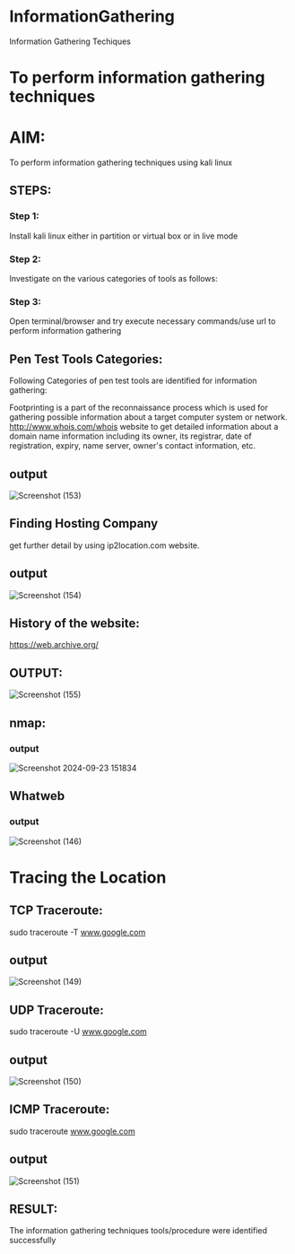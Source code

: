 # InformationGathering
Information Gathering Techiques

# To perform information gathering techniques

# AIM:

To perform information gathering techniques using kali linux 

## STEPS:

### Step 1:

Install kali linux either in partition or virtual box or in live mode

### Step 2:

Investigate on the various categories of tools as follows:

### Step 3:
Open terminal/browser and try execute necessary commands/use url to perform information gathering

## Pen Test Tools Categories:  

Following Categories of pen test tools are identified for information gathering:

Footprinting is a part of the reconnaissance process which is used for gathering possible information about a target computer system or network.
http://www.whois.com/whois website to get detailed information about a domain name information including its owner, its registrar, date of registration, expiry, name server, owner's contact information, etc.

## output
![Screenshot (153)](https://github.com/user-attachments/assets/0b87f717-cade-4903-860e-04703ae89b83)

## Finding Hosting Company
get further detail by using ip2location.com website.
## output
![Screenshot (154)](https://github.com/user-attachments/assets/08a7fb73-498d-459c-af47-3913a487c776)

## History of the website:
https://web.archive.org/
## OUTPUT:
![Screenshot (155)](https://github.com/user-attachments/assets/d541dffb-86f2-44ff-9884-321b1ce5b4fe)

## nmap:
### output
![Screenshot 2024-09-23 151834](https://github.com/user-attachments/assets/c3a04151-08d5-4284-bbaf-92e6bb9c8fc1)

## Whatweb
### output
![Screenshot (146)](https://github.com/user-attachments/assets/7a53371d-6d9a-4535-927e-7ddf0cf54e03)

# Tracing the Location
## TCP Traceroute:
sudo traceroute -T www.google.com
## output
![Screenshot (149)](https://github.com/user-attachments/assets/bb2e3ced-cf75-4af9-98bf-75fd239d7dc3)

## UDP Traceroute:
sudo traceroute -U www.google.com
## output
![Screenshot (150)](https://github.com/user-attachments/assets/9c855cfe-1463-4504-9cf1-87c02f2f7cc9)

## ICMP Traceroute:
sudo traceroute  www.google.com
## output
![Screenshot (151)](https://github.com/user-attachments/assets/58a8698d-c409-40d3-a112-f4a743e387b3)

## RESULT:
The information gathering techniques tools/procedure were  identified successfully
